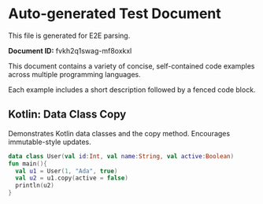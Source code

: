 # Auto-generated Test Document

This file is generated for E2E parsing.

**Document ID:** fvkh2q1swag-mf8oxkxl

This document contains a variety of concise, self-contained code examples across multiple programming languages.

Each example includes a short description followed by a fenced code block.

## Kotlin: Data Class Copy

Demonstrates Kotlin data classes and the copy method. Encourages immutable-style updates.

```kotlin
data class User(val id:Int, val name:String, val active:Boolean)
fun main(){
  val u1 = User(1, "Ada", true)
  val u2 = u1.copy(active = false)
  println(u2)
}
```


